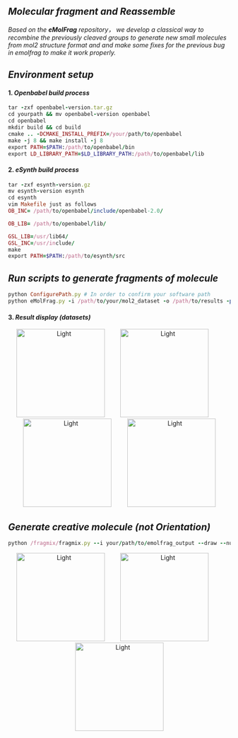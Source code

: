 ## *Molecular fragment and Reassemble*
*Based on the **eMolFrag** repository， we develop a classical way to recombine the previously cleaved groups to generate new small molecules from mol2 structure format and and make some fixes for the previous bug in emolfrag to make it work properly.*  

## *Environment setup*  
#### 1. *Openbabel build process*
```ruby
tar -zxf openbabel-version.tar.gz 
cd yourpath && mv openbabel-version openbabel
cd openbabel
mkdir build && cd build
cmake .. -DCMAKE_INSTALL_PREFIX=/your/path/to/openbabel
make -j 8 && make install -j 8
export PATH=$PATH:/path/to/openbabel/bin
export LD_LIBRARY_PATH=$LD_LIBRARY_PATH:/path/to/openbabel/lib
```
#### 2. *eSynth build process*
```ruby
tar -zxf esynth-version.gz
mv esynth-version esynth
cd esynth
vim Makefile just as follows
OB_INC= /path/to/openbabel/include/openbabel-2.0/

OB_LIB= /path/to/openbabel/lib/

GSL_LIB=/usr/lib64/
GSL_INC=/usr/include/
make
export PATH=$PATH:/path/to/esynth/src
```
## *Run scripts to generate fragments of molecule*  
```ruby
python ConfigurePath.py # In order to confirm your software path
python eMolFrag.py -i /path/to/your/mol2_dataset -o /path/to/results -p 2 -m 0 -c 0
```
#### 3. *Result display (datasets)*  
<p align="center">
  <img alt="Light" src="https://github.com/CondaPereira/MolEV/blob/main/MolGraph/MolGen/img/group1.png" width="200">
&nbsp; &nbsp; &nbsp; &nbsp;
  <img alt="Light" src="https://github.com/CondaPereira/MolEV/blob/main/MolGraph/MolGen/img/group4.png" width="200">
&nbsp; &nbsp; &nbsp; &nbsp;
  <img alt="Light" src="https://github.com/CondaPereira/MolEV/blob/main/MolGraph/MolGen/img/group5.png" width="200">
&nbsp; &nbsp; &nbsp; &nbsp;
  <img alt="Light" src="https://github.com/CondaPereira/MolEV/blob/main/MolGraph/MolGen/img/group6.png" width="200">
</p>  

## *Generate creative molecule (not Orientation)*  

```ruby
python /fragmix/fragmix.py --i your/path/to/emolfrag_output --draw --num your definition(default set to 100) 
```

<p align="center">
  <img alt="Light" src="https://github.com/CondaPereira/MolEV/blob/main/MolGraph/MolGen/img/2.png" width="200">
&nbsp; &nbsp; &nbsp; &nbsp;
  <img alt="Light" src="https://github.com/CondaPereira/MolEV/blob/main/MolGraph/MolGen/img/3.png" width="200">
&nbsp; &nbsp; &nbsp; &nbsp;
  <img alt="Light" src="https://github.com/CondaPereira/MolEV/blob/main/MolGraph/MolGen/img/4.png" width="200">
</p> 
